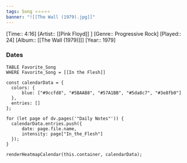 ```yaml
---
tags: Song ⭐⭐⭐⭐⭐ 
banner: "![[The Wall (1979).jpg]]"
---
```

[Time:: 4:16]
[Artist:: [[Pink Floyd]] ]
[Genre:: Progressive Rock]
[Played:: 24]
[Album:: [[The Wall (1979)]]]
[Year:: 1979]
### Dates
````dataview
TABLE Favorite_Song
WHERE Favorite_Song = [[In the Flesh]]
````

  ```dataviewjs
const calendarData = { 
	colors: { 
		blue: ["#9ccfd8", "#5BAAB8", "#57A1BB", "#5da8c7", "#3e8fb0"] 
	}, 
	entries: [] 
}; 

for (let page of dv.pages('"Daily Notes"')) { 
	calendarData.entries.push({ 
		date: page.file.name, 
		intensity: page["In_the_Flesh"]
	}); 
} 

renderHeatmapCalendar(this.container, calendarData);
```
